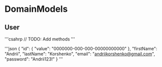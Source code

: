 # DomainModels

## User

'''csahrp
	// TODO: Add methods
'''

'''json
{
	"id": { "value": "0000000-000-000-00000000000" },
	"firstName": "Andrii",
	"lastName": "Korshenko",
	"email": "andriikorshenko@gmail.com",
	"password": "Andrii123!"
}
'''